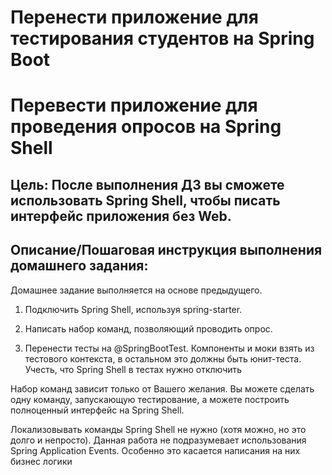 # Перенести приложение для тестирования студентов на Spring Boot

# Перевести приложение для проведения опросов на Spring Shell

## Цель: После выполнения ДЗ вы сможете использовать Spring Shell, чтобы писать интерфейс приложения без Web.

## Описание/Пошаговая инструкция выполнения домашнего задания:

Домашнее задание выполняется на основе предыдущего.

1. Подключить Spring Shell, используя spring-starter.

2. Написать набор команд, позволяющий проводить опрос.

3. Перенести тесты на @SpringBootTest. Компоненты и моки взять из тестового контекста, в остальном это должны быть юнит-теста. Учесть, что Spring Shell в тестах нужно отключить


Набор команд зависит только от Вашего желания. Вы можете сделать одну команду, запускающую тестирование, а можете построить полноценный интерфейс на Spring Shell.


Локализовывать команды Spring Shell не нужно (хотя можно, но это долго и непросто).
Данная работа не подразумевает использования Spring Application Events. Особенно это касается написания на них бизнес логики

